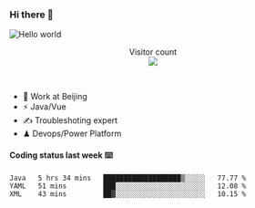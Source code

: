 ### Hi there 👋

<img src="https://raw.githubusercontent.com/sagar-viradiya/sagar-viradiya/master/resources/banner.png" alt="Hello world">
<p align="center"> 
  Visitor count<br/>
  <img src="https://profile-counter.glitch.me/youszoe/count.svg" />
</p>
<br/>

- 🍻 Work at Beijing 
- ⚡  Java/Vue
- ✍️  Troubleshoting expert
- ♟  Devops/Power Platform 

#### Coding status last week ⌨️

<!--START_SECTION:waka-->
```text
Java   5 hrs 34 mins   ███████████████████▒░░░░░   77.77 % 
YAML   51 mins         ███░░░░░░░░░░░░░░░░░░░░░░   12.08 % 
XML    43 mins         ██▓░░░░░░░░░░░░░░░░░░░░░░   10.15 % 
```
<!--END_SECTION:waka-->

<br/>
<center><img src="http://ghchart.rshah.org/409ba5/yousazoe" alt="" /></center>


